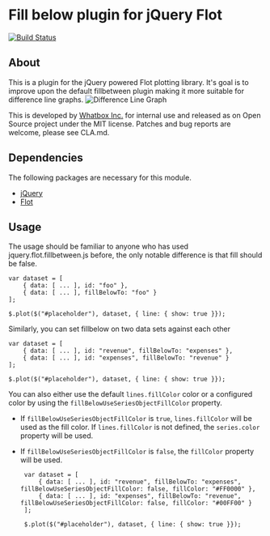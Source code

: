 # Fill below plugin for jQuery Flot
[![Build Status](https://travis-ci.org/whatbox/jquery.flot.fillbelow.png?branch=master)](https://travis-ci.org/whatbox/jquery.flot.fillbelow)

## About
This is a plugin for the jQuery powered Flot plotting library. It's goal is to improve upon the default fillbetween plugin making it more suitable for difference line graphs.
![Difference Line Graph](https://raw.github.com/whatbox/jquery.flot.fillbelow/master/example.png)

This is developed by [Whatbox Inc.](https://whatbox.ca/) for internal 
use and released as on Open Source project under the MIT license. 
Patches and bug reports are welcome, please see CLA.md.

## Dependencies
The following packages are necessary for this module.
* [jQuery](https://github.com/jquery/jquery)
* [Flot](https://github.com/flot/flot)


## Usage
The usage should be familiar to anyone who has used jquery.flot.fillbetween.js before, the only notable difference is that fill should be false.

	var dataset = [
		{ data: [ ... ], id: "foo" },
		{ data: [ ... ], fillBelowTo: "foo" }
	];

	$.plot($("#placeholder"), dataset, { line: { show: true }});

Similarly, you can set fillbelow on two data sets against each other

	var dataset = [
		{ data: [ ... ], id: "revenue", fillBelowTo: "expenses" },
		{ data: [ ... ], id: "expenses", fillBelowTo: "revenue" }
	];

	$.plot($("#placeholder"), dataset, { line: { show: true }});

You can also either use the default `lines.fillColor` color or a configured color by using the `fillBelowUseSeriesObjectFillColor` property.
 - If `fillBelowUseSeriesObjectFillColor` is `true`, `lines.fillColor` will be used as the fill color. If `lines.fillColor` is not defined, the `series.color` property will be used.
 - If `fillBelowUseSeriesObjectFillColor` is `false`, the `fillColor` property will be used.

        var dataset = [
            { data: [ ... ], id: "revenue", fillBelowTo: "expenses", fillBelowUseSeriesObjectFillColor: false, fillColor: "#FF0000" },
            { data: [ ... ], id: "expenses", fillBelowTo: "revenue", fillBelowUseSeriesObjectFillColor: false, fillColor: "#00FF00" }
        ];
    
        $.plot($("#placeholder"), dataset, { line: { show: true }});
